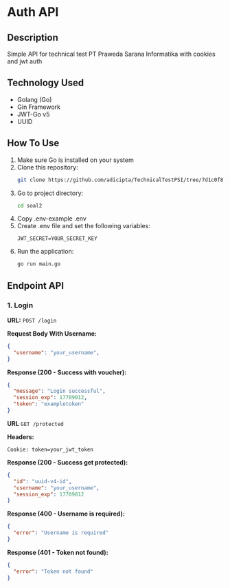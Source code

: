 # Auth API

## Description
Simple API for technical test PT Praweda Sarana Informatika with cookies and jwt auth

## Technology Used
- Golang (Go)
- Gin Framework
- JWT-Go v5
- UUID

## How To Use
1. Make sure Go is installed on your system
2. Clone this repository:
   ```sh
   git clone https://github.com/adicipta/TechnicalTestPSI/tree/7d1c0f880b8b8d4ef8a317d2e5196fb7771ede36/soal2
   ```
3. Go to project directory:
   ```sh
   cd soal2
   ```
4. Copy .env-example .env
5. Create .env file and set the following variables:
   ```
   JWT_SECRET=YOUR_SECRET_KEY
   ```
6. Run the application:
   ```sh
   go run main.go
   ```

## Endpoint API
### 1. Login
**URL:** `POST /login`

**Request Body With Username:**
```json
{
  "username": "your_username",
}
```

**Response (200 - Success with voucher):**
```json
{
  "message": "Login successful",
  "session_exp": 17709012,
  "token": "exampletoken"
}
```

**URL** `GET /protected`

**Headers:**
```
Cookie: token=your_jwt_token
```

**Response (200 - Success get protected):**
```json
{
  "id": "uuid-v4-id",
  "username": "your_username",
  "session_exp": 17709012
}
```

**Response (400 - Username is required):**
```json
{
  "error": "Username is required"
}
```

**Response (401 - Token not found):**
```json
{
  "error": "Token not found"
}
```